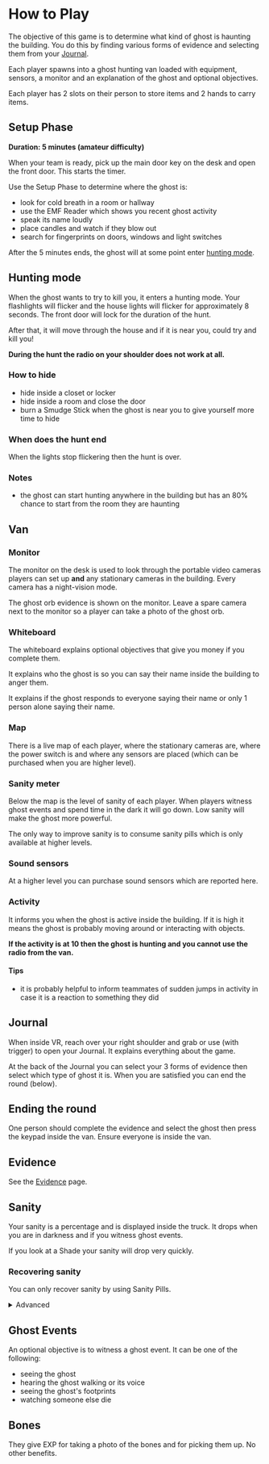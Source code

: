 # How to Play

The objective of this game is to determine what kind of ghost is haunting the building. You do this by finding various forms of evidence and selecting them from your [Journal](#journal).

Each player spawns into a ghost hunting van loaded with equipment, sensors, a monitor and an explanation of the ghost and optional objectives.

Each player has 2 slots on their person to store items and 2 hands to carry items.

## Setup Phase

**Duration: 5 minutes (amateur difficulty)**

When your team is ready, pick up the main door key on the desk and open the front door. This starts the timer.

Use the Setup Phase to determine where the ghost is:

- look for cold breath in a room or hallway
- use the EMF Reader which shows you recent ghost activity
- speak its name loudly
- place candles and watch if they blow out
- search for fingerprints on doors, windows and light switches

After the 5 minutes ends, the ghost will at some point enter [hunting mode](#hunting-mode).

## Hunting mode

When the ghost wants to try to kill you, it enters a hunting mode. Your flashlights will flicker and the house lights will flicker for approximately 8 seconds. The front door will lock for the duration of the hunt.

After that, it will move through the house and if it is near you, could try and kill you!

**During the hunt the radio on your shoulder does not work at all.**

### How to hide

- hide inside a closet or locker
- hide inside a room and close the door
- burn a Smudge Stick when the ghost is near you to give yourself more time to hide

### When does the hunt end

When the lights stop flickering then the hunt is over.

### Notes

- the ghost can start hunting anywhere in the building but has an 80% chance to start from the room they are haunting

## Van

### Monitor

The monitor on the desk is used to look through the portable video cameras players can set up **and** any stationary cameras in the building. Every camera has a night-vision mode.

The ghost orb evidence is shown on the monitor. Leave a spare camera next to the monitor so a player can take a photo of the ghost orb.

### Whiteboard

The whiteboard explains optional objectives that give you money if you complete them.

It explains who the ghost is so you can say their name inside the building to anger them.

It explains if the ghost responds to everyone saying their name or only 1 person alone saying their name.

### Map

There is a live map of each player, where the stationary cameras are, where the power switch is and where any sensors are placed (which can be purchased when you are higher level).

### Sanity meter

Below the map is the level of sanity of each player. When players witness ghost events and spend time in the dark it will go down. Low sanity will make the ghost more powerful.

The only way to improve sanity is to consume sanity pills which is only available at higher levels.

### Sound sensors

At a higher level you can purchase sound sensors which are reported here.

### Activity

It informs you when the ghost is active inside the building. If it is high it means the ghost is probably moving around or interacting with objects.

**If the activity is at 10 then the ghost is hunting and you cannot use the radio from the van.**

#### Tips

- it is probably helpful to inform teammates of sudden jumps in activity in case it is a reaction to something they did

## Journal

When inside VR, reach over your right shoulder and grab or use (with trigger) to open your Journal. It explains everything about the game.

At the back of the Journal you can select your 3 forms of evidence then select which type of ghost it is. When you are satisfied you can end the round (below).

## Ending the round

One person should complete the evidence and select the ghost then press the keypad inside the van. Ensure everyone is inside the van.

## Evidence

See the [Evidence](/evidence) page.

## Sanity

Your sanity is a percentage and is displayed inside the truck. It drops when you are in darkness and if you witness ghost events.

If you look at a Shade your sanity will drop very quickly.

### Recovering sanity

You can only recover sanity by using Sanity Pills.

<details>
  <summary>Advanced</summary>
 
  - you lose sanity at the rate of `deltatime * ghost_sanity_strength` where all ghosts have a `ghost_sanity_strength` of 0.02 but Shade has 0.4
  - sanity can never drop below 50% in Setup Phase
  - sanity drains slower in Setup Phase (0.09 vs 0.12)
</details>

## Ghost Events

An optional objective is to witness a ghost event. It can be one of the following:

- seeing the ghost
- hearing the ghost walking or its voice
- seeing the ghost's footprints
- watching someone else die

## Bones

They give EXP for taking a photo of the bones and for picking them up. No other benefits.
